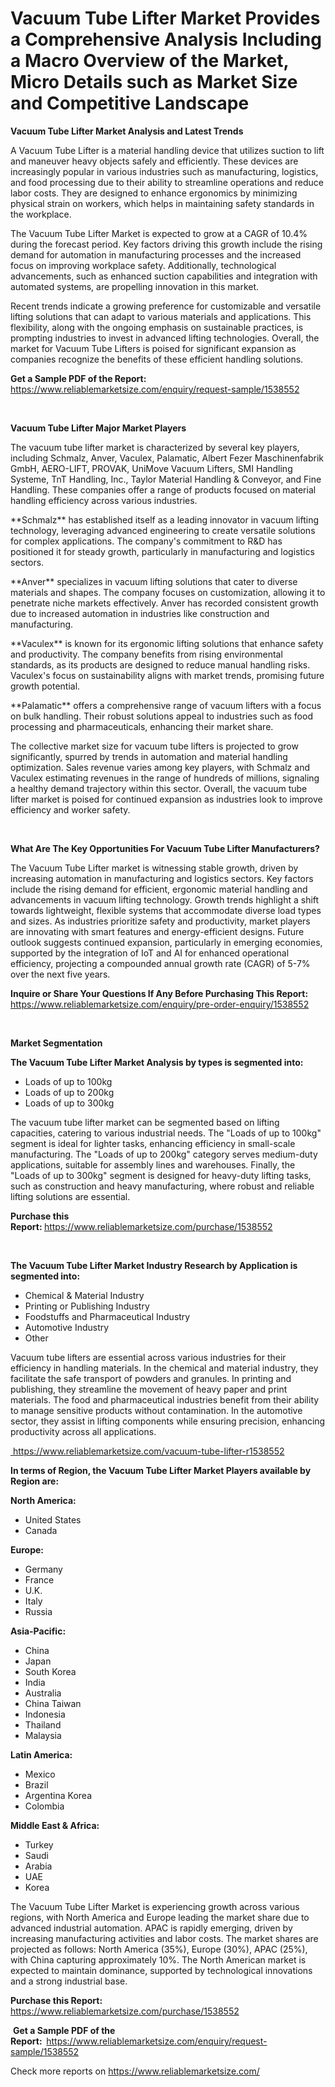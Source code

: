<p><h1>Vacuum Tube Lifter Market Provides a Comprehensive Analysis Including a Macro Overview of the Market, Micro Details such as Market Size and Competitive Landscape</h1></p><p><strong>Vacuum Tube Lifter Market Analysis and Latest Trends</strong></p>
<p><p>A Vacuum Tube Lifter is a material handling device that utilizes suction to lift and maneuver heavy objects safely and efficiently. These devices are increasingly popular in various industries such as manufacturing, logistics, and food processing due to their ability to streamline operations and reduce labor costs. They are designed to enhance ergonomics by minimizing physical strain on workers, which helps in maintaining safety standards in the workplace.</p><p>The Vacuum Tube Lifter Market is expected to grow at a CAGR of 10.4% during the forecast period. Key factors driving this growth include the rising demand for automation in manufacturing processes and the increased focus on improving workplace safety. Additionally, technological advancements, such as enhanced suction capabilities and integration with automated systems, are propelling innovation in this market.</p><p>Recent trends indicate a growing preference for customizable and versatile lifting solutions that can adapt to various materials and applications. This flexibility, along with the ongoing emphasis on sustainable practices, is prompting industries to invest in advanced lifting technologies. Overall, the market for Vacuum Tube Lifters is poised for significant expansion as companies recognize the benefits of these efficient handling solutions.</p></p>
<p><strong>Get a Sample PDF of the Report:&nbsp;</strong> <a href="https://www.reliablemarketsize.com/enquiry/request-sample/1538552?utm_campaign=2005&utm_medium=2&utm_source=Github&utm_content=ia&utm_term=19022025&utm_id=vacuum-tube-lifter">https://www.reliablemarketsize.com/enquiry/request-sample/1538552</a></p>
<p>&nbsp;</p>
<p><strong>Vacuum Tube Lifter Major Market Players</strong></p>
<p><p>The vacuum tube lifter market is characterized by several key players, including Schmalz, Anver, Vaculex, Palamatic, Albert Fezer Maschinenfabrik GmbH, AERO-LIFT, PROVAK, UniMove Vacuum Lifters, SMI Handling Systeme, TnT Handling, Inc., Taylor Material Handling & Conveyor, and Fine Handling. These companies offer a range of products focused on material handling efficiency across various industries.</p><p>**Schmalz** has established itself as a leading innovator in vacuum lifting technology, leveraging advanced engineering to create versatile solutions for complex applications. The company's commitment to R&D has positioned it for steady growth, particularly in manufacturing and logistics sectors.</p><p>**Anver** specializes in vacuum lifting solutions that cater to diverse materials and shapes. The company focuses on customization, allowing it to penetrate niche markets effectively. Anver has recorded consistent growth due to increased automation in industries like construction and manufacturing.</p><p>**Vaculex** is known for its ergonomic lifting solutions that enhance safety and productivity. The company benefits from rising environmental standards, as its products are designed to reduce manual handling risks. Vaculex's focus on sustainability aligns with market trends, promising future growth potential.</p><p>**Palamatic** offers a comprehensive range of vacuum lifters with a focus on bulk handling. Their robust solutions appeal to industries such as food processing and pharmaceuticals, enhancing their market share.</p><p>The collective market size for vacuum tube lifters is projected to grow significantly, spurred by trends in automation and material handling optimization. Sales revenue varies among key players, with Schmalz and Vaculex estimating revenues in the range of hundreds of millions, signaling a healthy demand trajectory within this sector. Overall, the vacuum tube lifter market is poised for continued expansion as industries look to improve efficiency and worker safety.</p></p>
<p>&nbsp;</p>
<p><strong>What Are The Key Opportunities For Vacuum Tube Lifter Manufacturers?</strong></p>
<p><p>The Vacuum Tube Lifter market is witnessing stable growth, driven by increasing automation in manufacturing and logistics sectors. Key factors include the rising demand for efficient, ergonomic material handling and advancements in vacuum lifting technology. Growth trends highlight a shift towards lightweight, flexible systems that accommodate diverse load types and sizes. As industries prioritize safety and productivity, market players are innovating with smart features and energy-efficient designs. Future outlook suggests continued expansion, particularly in emerging economies, supported by the integration of IoT and AI for enhanced operational efficiency, projecting a compounded annual growth rate (CAGR) of 5-7% over the next five years.</p></p>
<p><strong>Inquire or Share Your Questions If Any Before Purchasing This Report:</strong> <a href="https://www.reliablemarketsize.com/enquiry/pre-order-enquiry/1538552?utm_campaign=2005&utm_medium=2&utm_source=Github&utm_content=ia&utm_term=19022025&utm_id=vacuum-tube-lifter">https://www.reliablemarketsize.com/enquiry/pre-order-enquiry/1538552</a></p>
<p>&nbsp;</p>
<p><strong>Market Segmentation</strong></p>
<p><strong>The Vacuum Tube Lifter Market Analysis by types is segmented into:</strong></p>
<p><ul><li>Loads of up to 100kg</li><li>Loads of up to 200kg</li><li>Loads of up to 300kg</li></ul></p>
<p><p>The vacuum tube lifter market can be segmented based on lifting capacities, catering to various industrial needs. The "Loads of up to 100kg" segment is ideal for lighter tasks, enhancing efficiency in small-scale manufacturing. The "Loads of up to 200kg" category serves medium-duty applications, suitable for assembly lines and warehouses. Finally, the "Loads of up to 300kg" segment is designed for heavy-duty lifting tasks, such as construction and heavy manufacturing, where robust and reliable lifting solutions are essential.</p></p>
<p><strong>Purchase this Report:&nbsp;</strong><a href="https://www.reliablemarketsize.com/purchase/1538552?utm_campaign=2005&utm_medium=2&utm_source=Github&utm_content=ia&utm_term=19022025&utm_id=vacuum-tube-lifter">https://www.reliablemarketsize.com/purchase/1538552</a></p>
<p>&nbsp;</p>
<p><strong>The Vacuum Tube Lifter Market Industry Research by Application is segmented into:</strong></p>
<p><ul><li>Chemical & Material Industry</li><li>Printing or Publishing Industry</li><li>Foodstuffs and Pharmaceutical Industry</li><li>Automotive Industry</li><li>Other</li></ul></p>
<p><p>Vacuum tube lifters are essential across various industries for their efficiency in handling materials. In the chemical and material industry, they facilitate the safe transport of powders and granules. In printing and publishing, they streamline the movement of heavy paper and print materials. The food and pharmaceutical industries benefit from their ability to manage sensitive products without contamination. In the automotive sector, they assist in lifting components while ensuring precision, enhancing productivity across all applications.</p></p>
<p><a href="https://www.reliablemarketsize.com/vacuum-tube-lifter-r1538552?utm_campaign=2005&utm_medium=2&utm_source=Github&utm_content=ia&utm_term=19022025&utm_id=vacuum-tube-lifter">&nbsp;https://www.reliablemarketsize.com/vacuum-tube-lifter-r1538552</a></p>
<p><strong>In terms of Region, the Vacuum Tube Lifter Market Players available by Region are:</strong></p>
<p>
    <p> <strong> North America: </strong>
        <ul>
            <li>United States</li>
            <li>Canada</li>
        </ul>
        </p> 
    <p> <strong> Europe: </strong>
        <ul>
            <li>Germany</li>
            <li>France</li>
            <li>U.K.</li>
            <li>Italy</li>
            <li>Russia</li>
        </ul>
        </p> 
    <p> <strong> Asia-Pacific: </strong>
        <ul>
            <li>China</li>
            <li>Japan</li>
            <li>South Korea</li>
            <li>India</li>
            <li>Australia</li>
            <li>China Taiwan</li>
            <li>Indonesia</li>
            <li>Thailand</li>
            <li>Malaysia</li>
        </ul>
        </p> 
    <p> <strong> Latin America: </strong>
        <ul>
            <li>Mexico</li>
            <li>Brazil</li>
            <li>Argentina Korea</li>
            <li>Colombia</li>
        </ul>
        </p> 
    <p> <strong> Middle East & Africa: </strong>
        <ul>
            <li>Turkey</li>
            <li>Saudi</li>
            <li>Arabia</li>
            <li>UAE</li>
            <li>Korea</li>
        </ul>
    </p>
    </p>
<p><p>The Vacuum Tube Lifter Market is experiencing growth across various regions, with North America and Europe leading the market share due to advanced industrial automation. APAC is rapidly emerging, driven by increasing manufacturing activities and labor costs. The market shares are projected as follows: North America (35%), Europe (30%), APAC (25%), with China capturing approximately 10%. The North American market is expected to maintain dominance, supported by technological innovations and a strong industrial base.</p></p>
<p><strong>Purchase this Report: </strong><a href="https://www.reliablemarketsize.com/purchase/1538552?utm_campaign=2005&utm_medium=2&utm_source=Github&utm_content=ia&utm_term=19022025&utm_id=vacuum-tube-lifter">https://www.reliablemarketsize.com/purchase/1538552</a></p>
<p>&nbsp;<strong>Get a Sample PDF of the Report:&nbsp;&nbsp;</strong><a href="https://www.reliablemarketsize.com/enquiry/request-sample/1538552?utm_campaign=2005&utm_medium=2&utm_source=Github&utm_content=ia&utm_term=19022025&utm_id=vacuum-tube-lifter">https://www.reliablemarketsize.com/enquiry/request-sample/1538552</a></p>
<p><strong></strong></p>
<p>Check more reports on <a href="https://www.reliablemarketsize.com/?utm_campaign=2005&utm_medium=2&utm_source=Github&utm_content=ia&utm_term=19022025&utm_id=vacuum-tube-lifter">https://www.reliablemarketsize.com/</a></p>